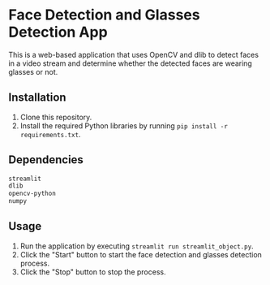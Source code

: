 # Face Detection and Glasses Detection App

This is a web-based application that uses OpenCV and dlib to detect faces in a video stream and determine whether the detected faces are wearing glasses or not.

## Installation

1. Clone this repository.
2. Install the required Python libraries by running `pip install -r requirements.txt`.
   
## Dependencies 

```bash 
streamlit
dlib
opencv-python
numpy
```

## Usage

1. Run the application by executing `streamlit run streamlit_object.py`.
3. Click the "Start" button to start the face detection and glasses detection process.
4. Click the "Stop" button to stop the process.


